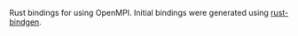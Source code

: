 Rust bindings for using OpenMPI.
Initial bindings were generated using [rust-bindgen](https://github.com/crabtw/rust-bindgen "rust-bindgen").
